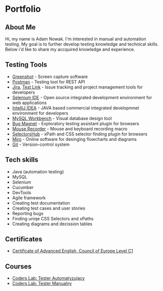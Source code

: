 # Portfolio

## About Me
Hi, my name is Adam Nowak. I'm interested in manual and automation testing. My goal is to further develop testing knowledge and technical skills. Below i'd like to share my accquired knowledge and experience.

## Testing Tools
  - [Greenshot](https://getgreenshot.org) - Screen capture software
  - [Postman](https://www.postman.com/) - Testing tool for REST API
  - [Jira](https://www.atlassian.com/software/jira0), [Test Link](https://www.testlink.org) - Issue tracking and project management tools for developers
  - [Selenium IDE](https://chrome.google.com/webstore/detail/selenium-ide/mooikfkahbdckldjjndioackbalphokd) - Open source integrated development environment for web applications
  - [IntelliJ IDEA](https://www.jetbrains.com/idea/) - JAVA based commercial integrated developmnet environment for developers
  - [MySQL Workbench](https://www.mysql.com/products/workbench/) - Visual database design tool
  - [Bug Magnet](https://chrome.google.com/webstore/detail/bug-magnet/efhedldbjahpgjcneebmbolkalbhckfi?hl=pl) - Exploratory testing assistant plugin for browsers
  - [Mouse Recorder](https://www.mouserecorder.com/) - Mouse and keyboard recording macro
  - [SelectorsHub](https://chrome.google.com/webstore/detail/xpath-finder/ihnknokegkbpmofmafnkoadfjkhlogph]) - xPath and CSS selector finding plugin for browsers
  - [Miro](https://miro.com/) - Online software for desinging flowcharts and diagrams
  - [Git](https://git-scm.com) - Version-control system
  
## Tech skills
  - Java (automation testing)
  - MySQL
  - Selenium
  - Cucumber
  - DevTools
  - Agile framework
  - Creating test documentation
  - Creating test cases and user stories
  - Reporting bugs
  - Finding uniqe CSS Selectors and xPaths
  - Creating diagrams and decission tables
  
## Certificates
  - [Certificate of Advanced English, Council of Europe Level C1](https://www.cambridgeenglish.org/exams-and-tests/advanced/)
  
## Courses
  - [Coders Lab: Tester Automatyzujący](https://coderslab.pl/pl/tester-automatyzujacy)
  - [Coders Lab: Tester Manualny](https://coderslab.pl/pl/tester-manualny/)
